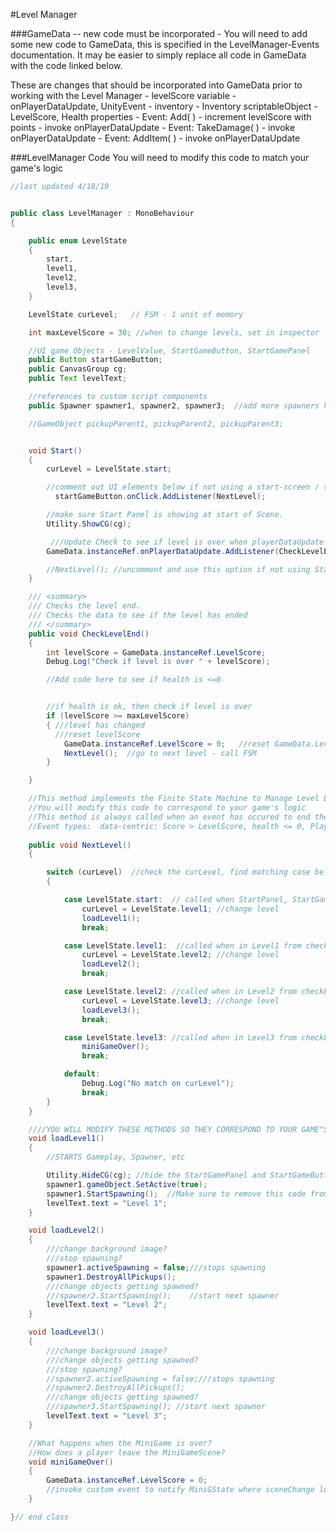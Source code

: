 #Level Manager

###GameData -- new code must be incorporated -
You will need to add some new code to GameData, this is specified in the LevelManager-Events documentation.  It may be easier to simply replace all code in GameData with the code linked below.

These are changes that should be incorporated into GameData prior to working with the Level Manager
    - levelScore variable
    - onPlayerDataUpdate, UnityEvent
    - inventory - Inventory scriptableObject
    - LevelScore, Health properties
    - Event: Add( )
        - increment levelScore with points
        - invoke onPlayerDataUpdate
    - Event: TakeDamage( )
        - invoke onPlayerDataUpdate
    - Event: AddItem( )
        - invoke onPlayerDataUpdate

###LevelManager Code 
You will need to modify this code to match your game's logic


```java
//last updated 4/18/19 


public class LevelManager : MonoBehaviour
{

    public enum LevelState
    {
        start,
        level1,
        level2,
        level3,
    }

    LevelState curLevel;   // FSM - 1 unit of memory

    int maxLevelScore = 30; //when to change levels, set in inspector

    //UI game Objects - LevelValue, StartGameButton, StartGamePanel
    public Button startGameButton;
    public CanvasGroup cg;
    public Text levelText;

    //references to custom script components
    public Spawner spawner1, spawner2, spawner3;  //add more spawners here

    //GameObject pickupParent1, pickupParent2, pickupParent3;


    void Start()
    {
        curLevel = LevelState.start;

        //comment out UI elements below if not using a start-screen / start-button
          startGameButton.onClick.AddListener(NextLevel);

        //make sure Start Panel is showing at start of Scene.
        Utility.ShowCG(cg);

         ///Update Check to see if level is over when playerDataUpdate event happens
        GameData.instanceRef.onPlayerDataUpdate.AddListener(CheckLevelEnd);

        //NextLevel(); //uncomment and use this option if not using StartGamePanel and StartGameButton to start the gameplay.
    }

    /// <summary>
    /// Checks the level end.
    /// Checks the data to see if the level has ended
    /// </summary>
    public void CheckLevelEnd()
    {
        int levelScore = GameData.instanceRef.LevelScore;
        Debug.Log("Check if level is over " + levelScore);

        //Add code here to see if health is <=0


        //if health is ok, then check if level is over
        if (levelScore >= maxLevelScore)
        { ///level has changed
          ///reset levelScore
            GameData.instanceRef.LevelScore = 0;   //reset GameData.LevelScore
            NextLevel();  //go to next level - call FSM
        }

    }

    //This method implements the Finite State Machine to Manage Level Logic. 
    //You will modify this code to correspond to your game's logic
    //This method is always called when an event has occured to end the level
    //Event types:  data-centric: Score > LevelScore, health <= 0, Player falls, 
   
    public void NextLevel()
    {

        switch (curLevel)  //check the curLevel, find matching case below
        {

            case LevelState.start:  // called when StartPanel, StartGameButton is clicked
                curLevel = LevelState.level1; //change level
                loadLevel1();
                break;

            case LevelState.level1:  //called when in Level1 from checkLevelEnd( ) 
                curLevel = LevelState.level2; //change level
                loadLevel2();
                break;

            case LevelState.level2: //called when in Level2 from checkLevelEnd( ) 
                curLevel = LevelState.level3; //change level
                loadLevel3();
                break;

            case LevelState.level3: //called when in Level3 from checkLevelEnd( ) 
                miniGameOver();
                break;

            default:
                Debug.Log("No match on curLevel");
                break;
        }
    }

    ////YOU WILL MODIFY THESE METHODS SO THEY CORRESPOND TO YOUR GAME"S LOGIC
    void loadLevel1()
    {
        //STARTS Gameplay, Spawner, etc

        Utility.HideCG(cg); //hide the StartGamePanel and StartGameButton
        spawner1.gameObject.SetActive(true);
        spawner1.StartSpawning();  //Make sure to remove this code from Start in the spawner script
        levelText.text = "Level 1";
    }

    void loadLevel2()
    {
        ///change background image?
        ///stop spawning?
        spawner1.activeSpawning = false;///stops spawning
        spawner1.DestroyAllPickups();
        ///change objects getting spawned?
        ///spawner2.StartSpawning();    //start next spawner 
        levelText.text = "Level 2";
    }

    void loadLevel3()
    {
        ///change background image?
        ///change objects getting spawned?
        ///stop spawning?
        //spawner2.activeSpawning = false;///stops spawning
        //spawner2.DestroyAllPickups();
        ///change objects getting spawned?
        ///spawner3.StartSpawning(); //start next spawner
        levelText.text = "Level 3";
    }

    //What happens when the MiniGame is over?  
    //How does a player leave the MiniGameScene?
    void miniGameOver()
    {
        GameData.instanceRef.LevelScore = 0;
        //invoke custom event to notify MiniGState where sceneChange logic an be executed.  
    }

}// end class

```

